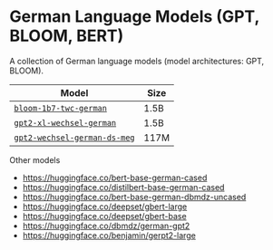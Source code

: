 # German Language Models (GPT, BLOOM, BERT)

A collection of German language models (model architectures: GPT, BLOOM).

| Model | Size |
|---|---|
| [`bloom-1b7-twc-german`](https://huggingface.co/malteos/bloom-1b7-twc-german) | 1.5B |
| [`gpt2-xl-wechsel-german`](https://huggingface.co/malteos/gpt2-xl-wechsel-german) | 1.5B |
| [`gpt2-wechsel-german-ds-meg`](https://huggingface.co/malteos/gpt2-wechsel-german-ds-meg) | 117M |

Other models
- https://huggingface.co/bert-base-german-cased
- https://huggingface.co/distilbert-base-german-cased
- https://huggingface.co/bert-base-german-dbmdz-uncased
- https://huggingface.co/deepset/gbert-large
- https://huggingface.co/deepset/gbert-base
- https://huggingface.co/dbmdz/german-gpt2
- https://huggingface.co/benjamin/gerpt2-large




